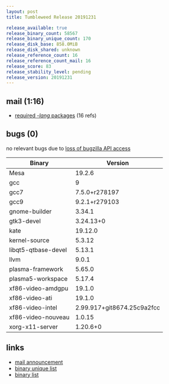 ```yaml
---
layout: post
title: Tumbleweed Release 20191231

release_available: true
release_binary_count: 58567
release_binary_unique_count: 170
release_disk_base: 858.0MiB
release_disk_shared: unknown
release_reference_count: 16
release_reference_count_mail: 16
release_score: 83
release_stability_level: pending
release_version: 20191231
---
```


## mail (1:16)

- [required *-lang* packages](https://lists.opensuse.org/opensuse-factory/2020-01/msg00008.html) (16 refs)

## bugs (0)

<!--more-->

no relevant bugs due to [loss of bugzilla API access](https://bugzilla.opensuse.org/show_bug.cgi?id=1157722)

Binary | Version
--- | ---
Mesa | 19.2.6
gcc | 9
gcc7 | 7.5.0+r278197
gcc9 | 9.2.1+r279103
gnome-builder | 3.34.1
gtk3-devel | 3.24.13+0
kate | 19.12.0
kernel-source | 5.3.12
libqt5-qtbase-devel | 5.13.1
llvm | 9.0.1
plasma-framework | 5.65.0
plasma5-workspace | 5.17.4
xf86-video-amdgpu | 19.1.0
xf86-video-ati | 19.1.0
xf86-video-intel | 2.99.917+git8674.25c9a2fcc
xf86-video-nouveau | 1.0.15
xorg-x11-server | 1.20.6+0

## links

- [mail announcement](https://lists.opensuse.org/opensuse-factory/2020-01/msg00005.html)
- [binary unique list](http://download.opensuse.org/history/20191231/rpm.unique.list)
- [binary list](http://download.opensuse.org/history/20191231/rpm.list)
